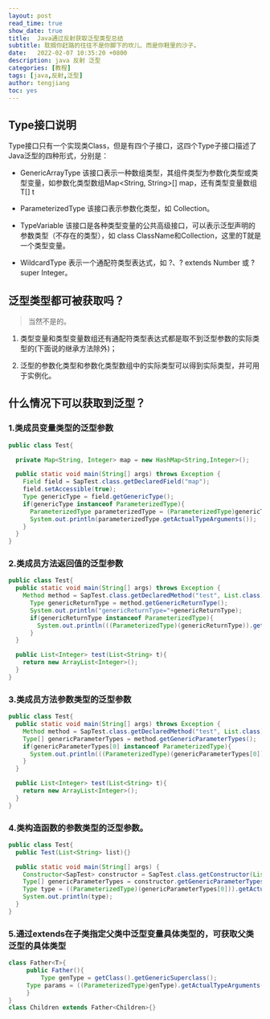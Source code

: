 ```yaml
---
layout: post
read_time: true
show_date: true
title:  Java通过反射获取泛型类型总结
subtitle: 耽搁你赶路的往往不是你脚下的坎儿、而是你鞋里的沙子。
date:   2022-02-07 10:35:20 +0800
description: java 反射 泛型
categories: [教程]
tags: [java,反射,泛型]
author: tengjiang
toc: yes
---
```


## Type接口说明

Type接口只有一个实现类Class，但是有四个子接口，这四个Type子接口描述了Java泛型的四种形式，分别是：

- GenericArrayType 该接口表示一种数组类型，其组件类型为参数化类型或类型变量，如参数化类型数组Map<String, String>[] map，还有类型变量数组T[] t

- ParameterizedType 该接口表示参数化类型，如 Collection<String>。

- TypeVariable<T> 该接口是各种类型变量的公共高级接口，可以表示泛型声明的参数类型（不存在的类型），如 class ClassName<T>和Collection<T>，这里的T就是一个类型变量。

- WildcardType 表示一个通配符类型表达式，如 ?、? extends Number 或 ? super Integer。

## 泛型类型都可被获取吗？

> 当然不是的。

1. 类型变量和类型变量数组还有通配符类型表达式都是取不到泛型参数的实际类型的(下面说的继承方法除外)；

2. 泛型的参数化类型和参数化类型数组中的实际类型可以得到实际类型，并可用于实例化。

## 什么情况下可以获取到泛型？

### 1.类成员变量类型的泛型参数

```java
public class Test{

  private Map<String, Integer> map = new HashMap<String,Integer>();

  public static void main(String[] args) throws Exception {
    Field field = SapTest.class.getDeclaredField("map");
    field.setAccessible(true);
    Type genericType = field.getGenericType();
    if(genericType instanceof ParameterizedType){
      ParameterizedType parameterizedType = (ParameterizedType)genericType;
      System.out.println(parameterizedType.getActualTypeArguments());
    }
  }
}  
```
### 2.类成员方法返回值的泛型参数

```java
public class Test{
  public static void main(String[] args) throws Exception {
    Method method = SapTest.class.getDeclaredMethod("test", List.class);		
      Type genericReturnType = method.getGenericReturnType();
      System.out.println("genericReturnType="+genericReturnType);
      if(genericReturnType instanceof ParameterizedType){
        System.out.println(((ParameterizedType)(genericReturnType)).getActualTypeArguments()[0]);
      }
  }

  public List<Integer> test(List<String> t){
    return new ArrayList<Integer>();
  }
}
```


### 3.类成员方法参数类型的泛型参数

```java
public class Test{
  public static void main(String[] args) throws Exception {
    Method method = SapTest.class.getDeclaredMethod("test", List.class);		
    Type[] genericParameterTypes = method.getGenericParameterTypes();
    if(genericParameterTypes[0] instanceof ParameterizedType){
      System.out.println(((ParameterizedType)(genericParameterTypes[0])).getActualTypeArguments()[0]);
    }
  }

  public List<Integer> test(List<String> t){
    return new ArrayList<Integer>();
  }
}
```

### 4.类构造函数的参数类型的泛型参数。

```java
public class Test{
  public Test(List<String> list){}

  public static void main(String[] args) {
    Constructor<SapTest> constructor = SapTest.class.getConstructor(List.class);
    Type[] genericParameterTypes = constructor.getGenericParameterTypes();
    Type type = ((ParameterizedType)(genericParameterTypes[0])).getActualTypeArguments()[0];
    System.out.println(type);
  }
}
```
### 5.通过extends在子类指定父类中泛型变量具体类型的，可获取父类泛型的具体类型  

```java
class Father<T>{
     public Father(){
         Type genType = getClass().getGenericSuperclass();  
     Type params = ((ParameterizedType)genType).getActualTypeArguments()[0]; 
     }
}
class Children extends Father<Children>{}
```

